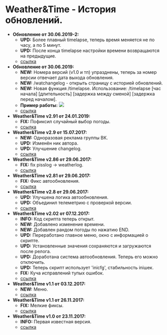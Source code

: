 # Weather&Time - История обновлений.
* **Обновление от 30.06.2019-2:** 
  * **UPD:** Более плавный timelapse, теперь время меняется не по часу, а по 5 минут.
  * **UPD:** После конца timelapse настройки времени возвращаются на предыдущие.
  * [ссылка](https://raw.githubusercontent.com/qrlk/weather-and-time/55d49c49d862be93fb3b95abd1f2bbe7cb646194/!weather%20and%20time.lua) 
* **Обновление от 30.06.2019:** 
  * **NEW:** Номера версий (v1.0 и тп) упразднены, теперь за номер версии отвечает дата выхода обновления.
  * **NEW:** /watchangelog - открыть страницу с историей обновлений.
  * **NEW:** Новая функция /timelapse. Использование: /timelapse [час начала] [длительность] [задержка между сменой] [задержка перед началом].
  * **Пример работы:** 
  ![](https://github.com/qrlk/weather-and-time/raw/master/timelapse.gif)
  * [ссылка](https://raw.githubusercontent.com/qrlk/weather-and-time/6e218391c04487086167854be2f939def1cce3cf/!weather%20and%20time.lua) 
* **Weather&Time v2.91 от 24.01.2019:** 
  * **FIX:** Пофиксил случайный выбор погоды.
  * [ссылка](https://raw.githubusercontent.com/qrlk/weather-and-time/3ff062b09e1ec1786d6a37e8bc78368ad2e9c378/!weather%20and%20time.lua) 
* **Weather&Time v2.9 от 15.07.2017:** 
  * **NEW:** Одноразовая реклама группы ВК.
  * **UPD:** Изменён ник автора.
  * **UPD:** Улучшение changelog.
  * [ссылка](https://raw.githubusercontent.com/qrlk/weather-and-time/f7e3ea667758816e76b84fd5915b58d54d2c3c23/!weather%20and%20time.lua)
* **Weather&Time v2.86 от 29.06.2017:** 
  * **FIX:** fix pisslog -> weatherlog.
  * [ссылка](https://raw.githubusercontent.com/qrlk/weather-and-time/9781ff29d52d8cd5b16ee491f428862c17c0a30c/!weather%20and%20time.lua)
* **Weather&Time v2.81 от 29.06.2017:** 
  * **FIX:** Фикс автообновления.
  * [ссылка](https://raw.githubusercontent.com/qrlk/weather-and-time/adf38303c0de5c27612cb971131256929ab2be7b/!weather%20and%20time.lua)
* **Weather&Time v2.8 от 29.06.2017:** 
  * **UPD:** Улучшена логика автообновления.
  * **UPD:** Объединил телеметрию с проверкой версии.
  * [ссылка](https://raw.githubusercontent.com/qrlk/weather-and-time/7f4e0afbcebbc611426077af265396d4f84fa1b1/!weather%20and%20time.lua)
* **Weather&Time v2.02 от 07.12.2017:** 
  * **INFO:** Код скрипта теперь открыт.
  * **NEW:** Добавлено изменение времени.
  * **NEW:** Добавлен рандом погоды по нажатию END.
  * **UPD:** Переработано главное меню, окно с информацией о скрипте.
  * **UPD:** Установленные значения сохраняются и загружаются после релога.
  * **UPD:** Доработана система автообновления. Теперь его можно отключить.
  * **UPD:** Теперь скрипт использует 'inicfg', стабильность iniшек.
  * **FIX:** Куча исправлений тупых ошибок.
  * [ссылка](https://raw.githubusercontent.com/qrlk/weather-and-time/57718811509cd2a129ecb1222f3709410bdad49a/!weather%20and%20time.lua)
* **Weather&Time v1.1 от 03.12.2017:** 
  * **NEW:** Меню. 
  * [ссылка](https://raw.githubusercontent.com/qrlk/weather-and-time/a9b692a7b52ae7bae32b55d8d933a326be15e7f4/!weather%20and%20time.lua)
* **Weather&Time v1.1 от 26.11.2017:** 
  * **FIX:** Мелкие фиксы. 
  * [ссылка](https://raw.githubusercontent.com/qrlk/weather-and-time/3fd21a7b9ef6fc0a37d2b2d9c4fe01b31542a587/!weather%20and%20time.lua)
* **Weather&Time v1.0 от 23.11.2017:** 
  * **INFO:** Первая известная версия. 
  * [ссылка](https://raw.githubusercontent.com/qrlk/weather-and-time/6863017728bcaef931f913c3e99fed02f3850f1c/!weather%20and%20time.lua)
